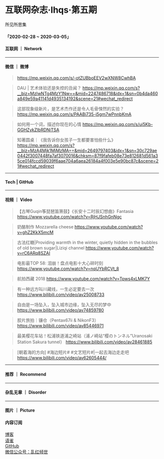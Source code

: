 # 互联网杂志·lhqs·第五期

所见所思集


#### 「2020-02-28 ~ 2020-03-05」


#### 互联网 ｜ Network

> 

> 

> 

> 

> 

> 

> 

> 



----

#### 微信 ｜ 微博

>  https://mp.weixin.qq.com/s/-otZUBboEEV2wXNW8CwhBA

>  DAU | 艺术体验还是失控的丑闻？ https://mp.weixin.qq.com/s?__biz=MzIwNTg4MzY1Nw==&mid=2247486718&idx=1&sn=0b4da460a849e59a41141d4935134192&scene=21#wechat_redirect

>  这部现象级新片，是艺术杰作还是令人毛骨悚然的实验？ https://mp.weixin.qq.com/s/PAABi735-j5gm7wPnnbKmA

>  如何用一个词，描述你现在的心情 https://mp.weixin.qq.com/s/ui5Kb-GGHZykZIbRDNiTSA

>  知著圆桌｜《我告诉你女孩子一生都要害怕些什么》 https://mp.weixin.qq.com/s?__biz=MzA4Mjk1MjMzMA==&mid=2649797403&idx=1&sn=30c729ae0442f3007448fa7af3070016&chksm=87f9fafeb08e73e812681d561a35ce014fccd59039f6aae704a6aea26184a4f003e5e90bc87c&scene=21#wechat_redirect

>  

>  

>  


----

#### Tech | GitHub
> 

> 

> 

> 

> 

> 

> 


----


#### 视频 ｜ Video


> 【古琴Guqin筝琵琶笛箫鼓】《长安十二时辰幻想曲》Fantasia https://www.youtube.com/watch?v=RjHJSnhGnNgc

> 奶酪制作 Mozzarella cheese https://www.youtube.com/watch?v=ghZ2KkX5mcM

> 古法红糖|Providing warmth in the winter, quietly hidden in the bubbles of old brown sugar|Liziqi channel https://www.youtube.com/watch?v=rC6ARq8SZAI

> 电影最TOP 58: 泪崩！盘点电影十大心碎时刻 https://www.youtube.com/watch?v=nqUYbRCVt_8

> 航拍西藏 2018 https://www.youtube.com/watch?v=Tpws4xLMK7Y

> 有一种远方叫川藏线，一生必定要去一次 https://www.bilibili.com/video/av25008733

> 自由是一场坠入，坠入城市边缘，坠入无尽的梦中 https://www.bilibili.com/video/av74859780

> 胶片旅拍｜镰仓（Pentax67ii & NikonF3） https://www.bilibili.com/video/av85446971

> 最美樱花车站！松浦铁道浦之崎站（浦ノ崎站“樱のトンネル”Uranosaki Station Sakura tunnel） https://www.bilibili.com/video/av28461885

> [朝着海的方向] #海边短片# #文艺短片#|一起去海边走走吧 https://www.bilibili.com/video/av62605444/

----


#### 推荐 ｜ Recommend

> 

> 

> 

> 

> 

> 



----

#### 杂乱无章 ｜ Disorder


> 

> 

> 

> 

> 

> 

> 

> 








----

#### 图片 ｜ Picture

<!-- ![图片集](http://qiniu.blog.lhqs.ink/log/2020-02-log3/01.jpg) -->




#### 内容订阅

[博客](http://blog.lhqs.ink)<br />
[语雀](https://www.yuque.com/lhqs/notes)<br />
[GitHub](https://github.com/lhqs/network-footpoint)<br />
[微信公众号：乱红倾世](https://weixin.sogou.com/weixin?type=1&ie=utf8&query=乱红倾世)<br />
